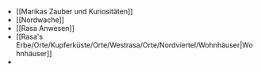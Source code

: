 - [[Marikas Zauber und Kuriositäten]]
- [[Nordwache]]
- [[Rasa Anwesen]]
- [[Rasa's Erbe/Orte/Kupferküste/Orte/Westrasa/Orte/Nordviertel/Wohnhäuser|Wohnhäuser]]
- 